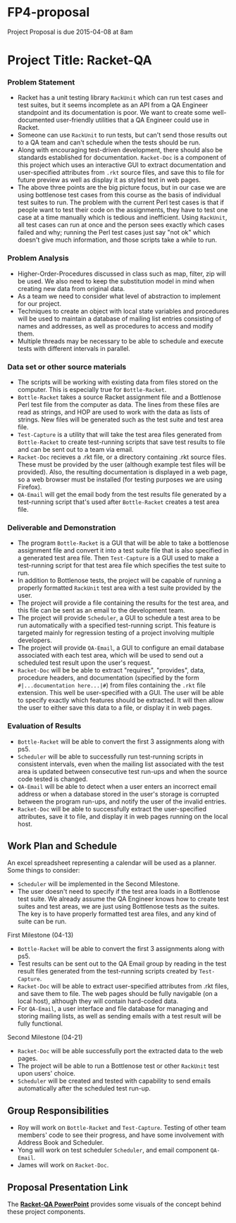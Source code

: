 # FP4-proposal
Project Proposal is due 2015-04-08 at 8am

# Project Title: Racket-QA
### Problem Statement

* Racket has a unit testing library `RackUnit` which can run test cases and test suites, but it seems incomplete as an API from a QA Engineer standpoint and its documentation is poor. We want to create some well-documented user-friendly utilities that a QA Engineer could use in Racket.
* Someone can use `RackUnit` to run tests, but can't send those results out to a QA team and can't schedule when the tests should be run.
* Along with encouraging test-driven development, there should also be standards established for documentation. `Racket-Doc` is a component of this project which uses an interactive GUI to extract documentation and user-specified attributes from `.rkt` source files, and save this to file for future preview as well as display it as styled text in web pages.
* The above three points are the big picture focus, but in our case we are using bottlenose test cases from this course as the basis of individual test suites to run. The problem with the current Perl test cases is that if people want to test their code on the assignments, they have to test one case at a time manually which is tedious and inefficient. Using `RackUnit`, all test cases can run at once and the person sees exactly which cases failed and why; running the Perl test cases just say "not ok" which doesn't give much information, and those scripts take a while to run.

### Problem Analysis

* Higher-Order-Procedures discussed in class such as map, filter, zip will be used. We also need to keep the substitution model in mind when creating new data from original data.
* As a team we need to consider what level of abstraction to implement for our project.
* Techniques to create an object with local state variables and procedures will be used to maintain a database of mailing list entries consisting of names and addresses, as well as procedures to access and modify them.
* Multiple threads may be necessary to be able to schedule and execute tests with different intervals in parallel.

### Data set or other source materials

* The scripts will be working with existing data from files stored on the computer. This is especially true for `Bottle-Racket`.
* `Bottle-Racket` takes a source Racket assignment file and a Bottlenose Perl test file from the computer as data. The lines from these files are read as strings, and HOP are used to work with the data as lists of strings. New files will be generated such as the test suite and test area file.
* `Test-Capture` is a utility that will take the test area files generated from `Bottle-Racket` to create test-running scripts that save test results to file and can be sent out to a team via email.
* `Racket-Doc` recieves a .rkt file, or a directory containing .rkt source files.  These must be provided by the user (although example test files will be provided).  Also, the resulting documentation is displayed in a web page, so a web browser must be installed (for testing purposes we are using Firefox).
* `QA-Email` will get the email body from the test results file generated by a test-running script that's used after `Bottle-Racket` creates a test area file.

### Deliverable and Demonstration

* The program `Bottle-Racket` is a GUI that will be able to take a bottlenose assignment file and convert it into a test suite file that is also specified in a generated test area file. Then `Test-Capture` is a GUI used to make a test-running script for that test area file which specifies the test suite to run.
* In addition to Bottlenose tests, the project will be capable of running a properly formatted `RackUnit` test area with a test suite provided by the user.
* The project will provide a file containing the results for the test area, and this file can be sent as an email to the development team.
* The project will provide `Scheduler`, a GUI to schedule a test area to be run automatically with a specified test-running script. This feature is targeted mainly for regression testing of a project involving multiple developers.
* The project will provide `QA-Email`, a GUI to configure an email database associated with each test area, which will be used to send out a scheduled test result upon the user's request.
* `Racket-Doc` will be be able to extract "requires", "provides", data, procedure headers, and documentation (specified by the form `#|...documentation here...|#`) from files containing the `.rkt` file extension.  This well be user-specified with a GUI.  The user will be able to specify exactly which features should be extracted.  It will then allow the user to either save this data to a file, or display it in web pages.

### Evaluation of Results

* `Bottle-Racket` will be able to convert the first 3 assignments along with ps5.
* `Scheduler` will be able to successfully run test-running scripts in consistent intervals, even when the mailing list associated with the test area is updated between consecutive test run-ups and when the source code tested is changed.
* `QA-Email` will be able to detect when a user enters an incorrect email address or when a database stored in the user's storage is corrupted between the program run-ups, and notify the user of the invalid entries.
* `Racket-Doc` will be able to successfully extract the user-specified attributes, save it to file, and display it in web pages running on the local host.

## Work Plan and Schedule

An excel spreadsheet representing a calendar will be used as a planner. Some things to consider:
* `Scheduler` will be implemented in the Second Milestone.
* The user doesn't need to specify if the test area loads in a Bottlenose test suite. We already assume the QA Engineer knows how to create test suites and test areas, we are just using Bottlenose tests as the suites. The key is to have properly formatted test area files, and any kind of suite can be run.

First Milestone (04-13)
* `Bottle-Racket` will be able to convert the first 3 assignments along with ps5.
* Test results can be sent out to the QA Email group by reading in the test result files generated from the test-running scripts created by `Test-Capture`.
* `Racket-Doc` will be able to extract user-specified attributes from .rkt files, and save them to file.  The web pages should be fully navigable (on a local host), although they will contain hard-coded data.
* For `QA-Email`, a user interface and file database for managing and storing mailing lists, as well as sending emails with a test result will be fully functional.

Second Milestone (04-21)
* `Racket-Doc` will be able successfully port the extracted data to the web pages.
* The project will be able to run a Bottlenose test or other `RackUnit` test upon users' choice.
* `Scheduler` will be created and tested with capability to send emails automatically after the scheduled test run-up.

## Group Responsibilities

* Roy will work on `Bottle-Racket` and `Test-Capture`. Testing of other team members' code to see their progress, and have some involvement with Address Book and Scheduler.
* Yong will work on test scheduler `Scheduler`, and email component `QA-Email`.
* James will work on `Racket-Doc`.

## Proposal Presentation Link
The [**Racket-QA PowerPoint**][powerpoint] provides some visuals of the concept behind these project components.

<!-- Links -->
[powerpoint]: https://docs.google.com/presentation/d/1Ff5LjW92cEDqhPJGla6IjBosKEh1DuKNqqaBsNtIqRg/edit?usp=sharing
